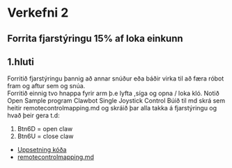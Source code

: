 # Verkefni 2
## Forrita fjarstýringu  15% af loka einkunn
## 1.hluti 
Forritið fjarstýringu þannig að annar snúður eða báðir virka til að færa róbot fram og aftur sem og snúa.  
Forritið einnig tvo hnappa fyrir arm þ.e lyfta ,síga og opna / loka kló.
Notið Open Sample program Clawbot Single Joystick Control
Búið til md skrá sem heitir remotecontrolmapping.md og skráið þar alla takka á fjarstýringu og hvað þeir gera
t.d:
1. Btn6D = open claw
1. Btn6U = close claw

* [Uppsetning kóða](/verkefni2/verkefni2a.c)
* [remotecontrolmapping.md](/verkefni2/remotecontrolmapping.md)
